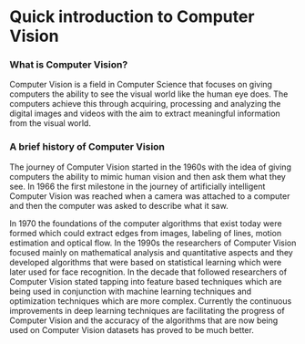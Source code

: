 # Quick introduction to Computer Vision
### What is Computer Vision?
Computer Vision is a field in Computer Science that focuses on giving computers the ability to see the visual world like the human eye does. The computers achieve this through acquiring, processing and analyzing the digital images and videos with the aim to extract meaningful information from the visual world. 
### A brief history of Computer Vision
The journey of Computer Vision started in the 1960s with the idea of giving computers the ability to mimic human vision and then ask them what they see. In 1966 the first milestone in the journey of artificially intelligent Computer Vision was reached when a camera was attached to a computer and then the computer was asked to describe what it saw.

In 1970 the foundations of the computer algorithms that exist today were formed which could extract edges from images, labeling of lines, motion estimation and optical flow. In the 1990s the researchers of Computer Vision focused mainly on mathematical analysis and quantitative aspects and they developed algorithms that were based on statistical learning which were later used for face recognition. In the decade that followed researchers of Computer Vision stated tapping into feature based techniques which are being used in conjunction with machine learning techniques and optimization techniques which are more complex. Currently the continuous improvements in deep learning techniques are facilitating the progress of Computer Vision and the accuracy of the algorithms that are now being used on Computer Vision datasets has proved to be much better.  
 

